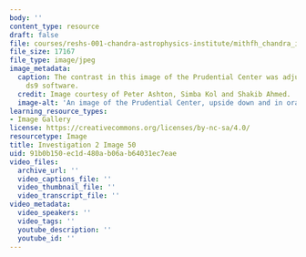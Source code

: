 ```yaml
---
body: ''
content_type: resource
draft: false
file: courses/reshs-001-chandra-astrophysics-institute/mithfh_chandra_inv2_prud2.jpg
file_size: 17167
file_type: image/jpeg
image_metadata:
  caption: The contrast in this image of the Prudential Center was adjusted using
    ds9 software.
  credit: Image courtesy of Peter Ashton, Simba Kol and Shakib Ahmed.
  image-alt: 'An image of the Prudential Center, upside down and in orange. '
learning_resource_types:
- Image Gallery
license: https://creativecommons.org/licenses/by-nc-sa/4.0/
resourcetype: Image
title: Investigation 2 Image 50
uid: 91b0b150-ec1d-480a-b06a-b64031ec7eae
video_files:
  archive_url: ''
  video_captions_file: ''
  video_thumbnail_file: ''
  video_transcript_file: ''
video_metadata:
  video_speakers: ''
  video_tags: ''
  youtube_description: ''
  youtube_id: ''
---
```

